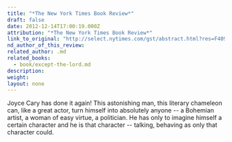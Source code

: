```yaml
---
title: "*The New York Times Book Review*"
draft: false
date: 2012-12-14T17:00:19.000Z
attribution: "*The New York Times Book Review*"
link_to_original: "http://select.nytimes.com/gst/abstract.html?res=F40911F83B5A117A93C7A8178AD95F478585F9"
nd_author_of_this_review:
related_author: .md
related_books:
  - book/except-the-lord.md
description:
weight:
layout: none
---
```

Joyce Cary has done it again! This astonishing man, this literary chameleon can, like a great actor, turn himself into absolutely anyone -- a Bohemian artist, a woman of easy virtue, a politician. He has only to imagine himself a certain character and he is that character -- talking, behaving as only that character could.

